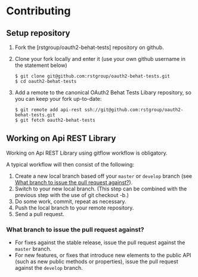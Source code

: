 # Contributing

## Setup repository

1. Fork the [rstgroup/oauth2-behat-tests] repository on github.
2. Clone your fork locally and enter it (use your own github username in the statement below)

    ```
    $ git clone git@github.com:rstgroup/oauth2-behat-tests.git
    $ cd oauth2-behat-tests
    ```
   
3. Add a remote to the canonical OAuth2 Behat Tests Libary repository, so you can keep your fork up-to-date:

    ```
    $ git remote add api-rest ssh://git@github.com:rstgroup/oauth2-behat-tests.git
    $ git fetch oauth2-behat-tests
    ```
   
## Working on Api REST Library

Working on Api REST Library using gitflow workflow is obligatory.

A typical workflow will then consist of the following:

1. Create a new local branch based off your `master` or `develop` branch (see [What branch to issue the pull request against?](#what-branch-to-issue-the-pull-request-against)).
2. Switch to your new local branch. (This step can be combined with the previous step with the use of git checkout -b.)
3. Do some work, commit, repeat as necessary.
4. Push the local branch to your remote repository.
5. Send a pull request.

### What branch to issue the pull request against?

* For fixes against the stable release, issue the pull request against the `master` branch.
* For new features, or fixes that introduce new elements to the public API (such as new public methods or properties), issue the pull request against the `develop` branch.